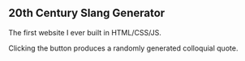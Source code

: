 ## 20th Century Slang Generator

The first website I ever built in HTML/CSS/JS.

Clicking the button produces a randomly generated colloquial quote.